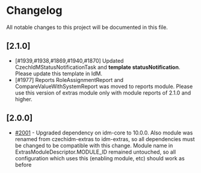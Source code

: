 # Changelog
All notable changes to this project will be documented in this file.

## [2.1.0]
-  [#1939,#1938,#1869,#1940,#1870] Updated CzechIdMStatusNotificationTask and **template statusNotification**. Please update this template in IdM.
-  [#1977] Reports RoleAssignmentReport and CompareValueWithSystemReport was moved to reports module. Please use this version of extras module only with module reports of 2.1.0 and higher.

## [2.0.0]

- [#2001](https://redmine.czechidm.com/issues/2001) - Upgraded dependency on idm-core to 10.0.0. Also module was renamed from czechidm-extras to idm-extras, so all dependencies must be changed to be compatible with this change. Module name in ExtrasModuleDescriptor.MODULE_ID remained untouched, so all configuration which uses this (enabling module, etc) should work as before

